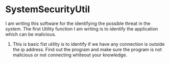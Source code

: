 # SystemSecurityUtil
I am writing this software for the identifying the possible threat in the system. 
The first Utility function I am writing is to identify the application which can be malicious. 
1. This is basic fist utility is to identify if we have any connection is outside the ip address. Find out the program and make sure
the program is not malicious or not connecting whiteout your knowledge. 
